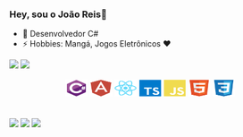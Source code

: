### Hey, sou o João Reis👋

- 🌱 Desenvolvedor C#
- ⚡ Hobbies: Mangá, Jogos Eletrônicos ❤

<div>
  <img height="165em" src="https://github-readme-stats.vercel.app/api?username=slepire7&show_icons=true&include_all_commits=true&count_private=true&hide_border=false&theme=tokyonight"/>
  <img height="165em" src="https://github-readme-stats.vercel.app/api/top-langs/?username=slepire7&layout=compact&custom_title=Linguagens%20mais%20usadas&langs_count=10&include_all_commits=true&hide_progress=true&hide_border=false&theme=tokyonight"/>
</div>

<div align="center" style="display: inline_block"><br>
  <img align="center" alt="Slepire7-Csharp" height="30" width="40" src="https://raw.githubusercontent.com/devicons/devicon/master/icons/csharp/csharp-original.svg">
  <img align="center" alt="Slepire7-Angular" height="30" width="40" src="https://raw.githubusercontent.com/devicons/devicon/master/icons/angularjs/angularjs-plain.svg"> 
  <img align="center" alt="Slepire7-React" height="30" width="40" src="https://raw.githubusercontent.com/devicons/devicon/master/icons/react/react-original.svg"> 
  <img align="center" alt="Slepire7-Ts" height="30" width="40" src="https://raw.githubusercontent.com/devicons/devicon/master/icons/typescript/typescript-plain.svg">   
  <img align="center" alt="Slepire7-Js" height="30" width="40" src="https://raw.githubusercontent.com/devicons/devicon/master/icons/javascript/javascript-plain.svg">
  <img align="center" alt="Slepire7-HTML" height="30" width="40" src="https://raw.githubusercontent.com/devicons/devicon/master/icons/html5/html5-original.svg">
  <img align="center" alt="Slepire7-CSS" height="30" width="40" src="https://raw.githubusercontent.com/devicons/devicon/master/icons/css3/css3-original.svg">  
</div>
  
  
# 
  
  
<div> 
	<!-- 
	<a href="https://www.youtube.com/channel/UCa-6HjZ0fY5CsQur_enc0PQ" target="_blank"><img src="https://img.shields.io/badge/YouTube-FF0000?style=for-the-badge&logo=youtube&logoColor=white" target="_blank"></a>
	-->  
  <a href="https://instagram.com/slepire7" target="_blank"><img src="https://img.shields.io/badge/-Instagram-%23E4405F?style=for-the-badge&logo=instagram&logoColor=white" target="_blank"></a>
  <a href = "mailto:slepire7@gmail.com"><img src="https://img.shields.io/badge/-Gmail-%23333?style=for-the-badge&logo=gmail&logoColor=white" target="_blank"></a>
  <a href="https://www.linkedin.com/in/j-manoel-reis/" target="_blank"><img src="https://img.shields.io/badge/-LinkedIn-%230077B5?style=for-the-badge&logo=linkedin&logoColor=white" target="_blank"></a>
</div>
